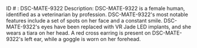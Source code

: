ID # : DSC-MATE-9322
Description: DSC-MATE-9322 is a female human, identified as a veterinarian by profession. DSC-MATE-9322's most notable features include a set of spots on her face and a constant smile. DSC-MATE-9322's eyes have been replaced with VR Jade LED implants, and she wears a tiara on her head. A red cross earring is present on DSC-MATE-9322's left ear, while a goggle is worn on her forehead.